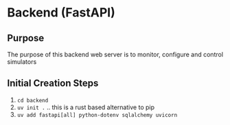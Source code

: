 # Backend (FastAPI)

## Purpose

The purpose of this backend web server is to monitor, configure and control simulators

## Initial Creation Steps

1. `cd backend`
2. `uv init .` .. this is a rust based alternative to pip
3. `uv add fastapi[all] python-dotenv sqlalchemy uvicorn`
